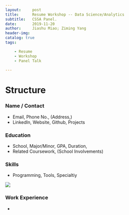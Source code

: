 ```yaml
---
layout:     post
title:      Resume Workshop -- Data Science/Analytics 
subtitle:   CSSA Panel.
date:       2019-11-20
author:     Jiashu Miao; Ziming Yang
header-img: 
catalog: true
tags:

    - Resume
    - Workshop
    - Panel Talk
    
---
```



# Structure 

### Name / Contact 
- Email, Phone No., (Address,)
- LinkedIn, Website, Github, Projects

### Education
- School, Major/Minor, GPA, Duration, 
- Related Coursework, (School Involvements)

### Skills
- Programming, Tools, Specialtiy

![](https://michaelmiaomiao.github.io/webfile/R1.jpg)

### Work Experience
- 



